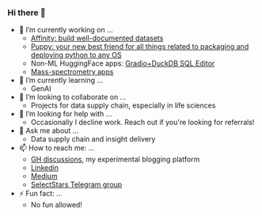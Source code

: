 ### Hi there 👋

- 🔭 I’m currently working on ...
  - [Affinity: build well-documented datasets](https://github.com/liquidcarbon/affinity)
  - [Puppy: your new best friend for all things related to packaging and deploying  python to any OS](https://github.com/liquidcarbon/puppy)
  - Non-ML HuggingFace apps: [Gradio+DuckDB SQL Editor](https://huggingface.co/spaces/liquidcarbon/duckdb-fastapi-gradio)
  - [Mass-spectrometry apps](https://huggingface.co/spaces/liquidcarbon/pyclickchem)
- 🌱 I’m currently learning ...
  - GenAI
- 👯 I’m looking to collaborate on ...
  - Projects for data supply chain, especially in life sciences
- 🤔 I’m looking for help with ...
  - Occasionally I decline work.  Reach out if you're looking for referrals!
- 💬 Ask me about ...
  - Data supply chain and insight delivery
- 📫 How to reach me: ...
  - [GH discussions](https://github.com/liquidcarbon/liquidcarbon/discussions), my experimental blogging platform
  - [Linkedin](https://www.linkedin.com/in/alekis/)
  - [Medium](https://medium.com/@liquidc)
  - [SelectStars Telegram group](https://t.me/selectstars)
- ⚡ Fun fact: ...
  - No fun allowed!
